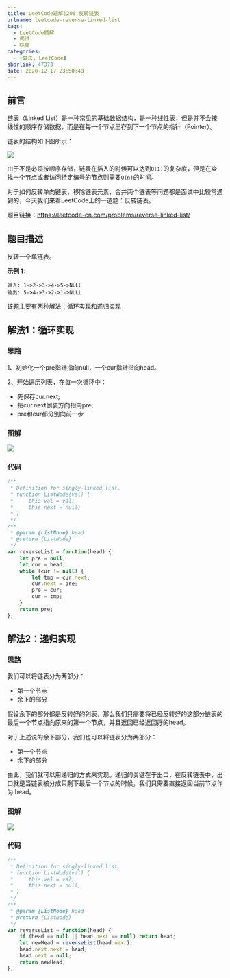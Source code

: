 ```yaml
---
title: LeetCode题解|206.反转链表
urlname: leetcode-reverse-linked-list
tags:
  - LeetCode题解
  - 面试
  - 链表
categories:
  - [算法, LeetCode]
abbrlink: 47373
date: 2020-12-17 23:50:48
---
```


## 前言
链表（Linked List）是一种常见的基础数据结构，是一种线性表，但是并不会按线性的顺序存储数据，而是在每一个节点里存到下一个节点的指针（Pointer）。

链表的结构如下图所示：

![](https://gitee.com/HanpengChen/blog-images/raw/master/blogImages/2020/20201217235816.png)

由于不是必须按顺序存储，链表在插入的时候可以达到`O(1)`的复杂度，但是在查找一个节点或者访问特定编号的节点则需要`O(n)`的时间。

对于如何反转单向链表、移除链表元素、合并两个链表等问题都是面试中比较常遇到的，今天我们来看LeetCode上的一道题：反转链表。

题目链接：https://leetcode-cn.com/problems/reverse-linked-list/


## 题目描述
反转一个单链表。

**示例 1:**
```
输入: 1->2->3->4->5->NULL
输出: 5->4->3->2->1->NULL
```

该题主要有两种解法：循环实现和递归实现

## 解法1：循环实现
### 思路
1、初始化一个pre指针指向null，一个cur指针指向head。

2、开始遍历列表，在每一次循环中：
- 先保存cur.next;
- 把cur.next倒装方向指向pre;
- pre和cur都分别向前一步

### 图解
![](https://gitee.com/HanpengChen/blog-images/raw/master/blogImages/2020/20201218073444.png)

### 代码
```javascript
/**
 * Definition for singly-linked list.
 * function ListNode(val) {
 *     this.val = val;
 *     this.next = null;
 * }
 */
/**
 * @param {ListNode} head
 * @return {ListNode}
 */
var reverseList = function(head) {
    let pre = null;
    let cur = head;
    while (cur != null) {
        let tmp = cur.next;
        cur.next = pre;
        pre = cur;
        cur = tmp;
    }
    return pre;
};
```

## 解法2：递归实现
### 思路
我们可以将链表分为两部分：
- 第一个节点
- 余下的部分

假设余下的部分都是反转好的列表，那么我们只需要将已经反转好的这部分链表的最后一个节点指向原来的第一个节点，并且返回已经返回好的head。

对于上述说的余下部分，我们也可以将链表分为两部分：
- 第一个节点
- 余下的部分

由此，我们就可以用递归的方式来实现。递归的关键在于出口，在反转链表中，出口就是当链表被分成只剩下最后一个节点的时候，我们只需要直接返回当前节点作为 head。

### 图解
![](https://gitee.com/HanpengChen/blog-images/raw/master/blogImages/2020/20201218074412.png)

### 代码
```javascript
/**
 * Definition for singly-linked list.
 * function ListNode(val) {
 *     this.val = val;
 *     this.next = null;
 * }
 */
/**
 * @param {ListNode} head
 * @return {ListNode}
 */
var reverseList = function(head) {
    if (head == null || head.next == null) return head;
    let newHead = reverseList(head.next);
    head.next.next = head;
    head.next = null;
    return newHead;
};
```